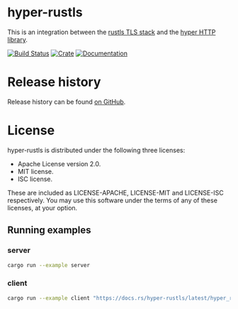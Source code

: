 # hyper-rustls
This is an integration between the [rustls TLS stack](https://github.com/rustls/rustls)
and the [hyper HTTP library](https://github.com/hyperium/hyper).

[![Build Status](https://github.com/rustls/hyper-rustls/workflows/hyper-rustls/badge.svg)](https://github.com/rustls/hyper-rustls/actions)
[![Crate](https://img.shields.io/crates/v/hyper-rustls.svg)](https://crates.io/crates/hyper-rustls)
[![Documentation](https://docs.rs/hyper-rustls/badge.svg)](https://docs.rs/hyper-rustls/)

# Release history

Release history can be found [on GitHub](https://github.com/rustls/hyper-rustls/releases).

# License
hyper-rustls is distributed under the following three licenses:

- Apache License version 2.0.
- MIT license.
- ISC license.

These are included as LICENSE-APACHE, LICENSE-MIT and LICENSE-ISC
respectively.  You may use this software under the terms of any
of these licenses, at your option.

## Running examples

### server

```bash
cargo run --example server
```

### client

```bash
cargo run --example client "https://docs.rs/hyper-rustls/latest/hyper_rustls/"
```
